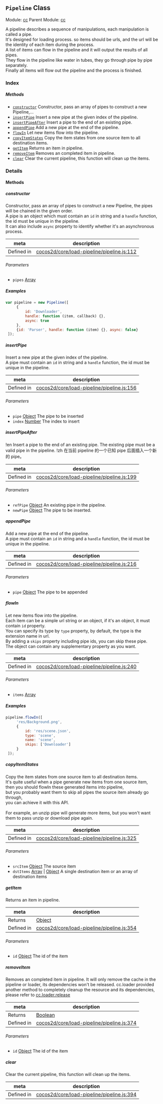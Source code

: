 ## `Pipeline` Class



Module: [cc](../modules/cc.md)
Parent Module: [cc](../modules/cc.md)


A pipeline describes a sequence of manipulations, each manipulation is called a pipe.<br/>
It's designed for loading process. so items should be urls, and the url will be the identity of each item during the process.<br/>
A list of items can flow in the pipeline and it will output the results of all pipes.<br/>
They flow in the pipeline like water in tubes, they go through pipe by pipe separately.<br/>
Finally all items will flow out the pipeline and the process is finished.



### Index



##### Methods

  - [`constructor`](#constructor) Constructor, pass an array of pipes to construct a new Pipeline,...
  - [`insertPipe`](#insertpipe) Insert a new pipe at the given index of the pipeline.
  - [`insertPipeAfter`](#insertpipeafter) Insert a pipe to the end of an existing pipe.
  - [`appendPipe`](#appendpipe) Add a new pipe at the end of the pipeline.
  - [`flowIn`](#flowin) Let new items flow into the pipeline.
  - [`copyItemStates`](#copyitemstates) Copy the item states from one source item to all destination items.
  - [`getItem`](#getitem) Returns an item in pipeline.
  - [`removeItem`](#removeitem) Removes an completed item in pipeline.
  - [`clear`](#clear) Clear the current pipeline, this function will clean up the items.



### Details




<!-- Method Block -->
#### Methods


##### constructor

Constructor, pass an array of pipes to construct a new Pipeline,
the pipes will be chained in the given order.<br/>
A pipe is an object which must contain an `id` in string and a `handle` function,
the id must be unique in the pipeline.<br/>
It can also include `async` property to identify whether it's an asynchronous process.

| meta | description |
|------|-------------|
| Defined in | [cocos2d/core/load-pipeline/pipeline.js:112](https://github.com/cocos-creator/engine/blob/9546fb0f9c421d190e0aba7645402156498449ea/cocos2d/core/load-pipeline/pipeline.js#L112) |

###### Parameters
- `pipes` <a href="https://developer.mozilla.org/en/JavaScript/Reference/Global_Objects/Array" class="crosslink external" target="_blank">Array</a> 

##### Examples

```js
var pipeline = new Pipeline([
     {
         id: 'Downloader',
         handle: function (item, callback) {},
         async: true
     },
     {id: 'Parser', handle: function (item) {}, async: false}
 ]);
```

##### insertPipe

Insert a new pipe at the given index of the pipeline. <br/>
A pipe must contain an `id` in string and a `handle` function, the id must be unique in the pipeline.

| meta | description |
|------|-------------|
| Defined in | [cocos2d/core/load-pipeline/pipeline.js:156](https://github.com/cocos-creator/engine/blob/9546fb0f9c421d190e0aba7645402156498449ea/cocos2d/core/load-pipeline/pipeline.js#L156) |

###### Parameters
- `pipe` <a href="https://developer.mozilla.org/en/JavaScript/Reference/Global_Objects/Object" class="crosslink external" target="_blank">Object</a> The pipe to be inserted
- `index` <a href="https://developer.mozilla.org/en/JavaScript/Reference/Global_Objects/Number" class="crosslink external" target="_blank">Number</a> The index to insert


##### insertPipeAfter

!en
Insert a pipe to the end of an existing pipe. The existing pipe must be a valid pipe in the pipeline.
!zh
在当前 pipeline 的一个已知 pipe 后面插入一个新的 pipe。

| meta | description |
|------|-------------|
| Defined in | [cocos2d/core/load-pipeline/pipeline.js:199](https://github.com/cocos-creator/engine/blob/9546fb0f9c421d190e0aba7645402156498449ea/cocos2d/core/load-pipeline/pipeline.js#L199) |

###### Parameters
- `refPipe` <a href="https://developer.mozilla.org/en/JavaScript/Reference/Global_Objects/Object" class="crosslink external" target="_blank">Object</a> An existing pipe in the pipeline.
- `newPipe` <a href="https://developer.mozilla.org/en/JavaScript/Reference/Global_Objects/Object" class="crosslink external" target="_blank">Object</a> The pipe to be inserted.


##### appendPipe

Add a new pipe at the end of the pipeline. <br/>
A pipe must contain an `id` in string and a `handle` function, the id must be unique in the pipeline.

| meta | description |
|------|-------------|
| Defined in | [cocos2d/core/load-pipeline/pipeline.js:216](https://github.com/cocos-creator/engine/blob/9546fb0f9c421d190e0aba7645402156498449ea/cocos2d/core/load-pipeline/pipeline.js#L216) |

###### Parameters
- `pipe` <a href="https://developer.mozilla.org/en/JavaScript/Reference/Global_Objects/Object" class="crosslink external" target="_blank">Object</a> The pipe to be appended


##### flowIn

Let new items flow into the pipeline. <br/>
Each item can be a simple url string or an object,
if it's an object, it must contain `id` property. <br/>
You can specify its type by `type` property, by default, the type is the extension name in url. <br/>
By adding a `skips` property including pipe ids, you can skip these pipe. <br/>
The object can contain any supplementary property as you want. <br/>

| meta | description |
|------|-------------|
| Defined in | [cocos2d/core/load-pipeline/pipeline.js:240](https://github.com/cocos-creator/engine/blob/9546fb0f9c421d190e0aba7645402156498449ea/cocos2d/core/load-pipeline/pipeline.js#L240) |

###### Parameters
- `items` <a href="https://developer.mozilla.org/en/JavaScript/Reference/Global_Objects/Array" class="crosslink external" target="_blank">Array</a> 

##### Examples

```js
pipeline.flowIn([
     'res/Background.png',
     {
         id: 'res/scene.json',
         type: 'scene',
         name: 'scene',
         skips: ['Downloader']
     }
 ]);
```

##### copyItemStates

Copy the item states from one source item to all destination items. <br/>
It's quite useful when a pipe generate new items from one source item,<br/>
then you should flowIn these generated items into pipeline, <br/>
but you probably want them to skip all pipes the source item already go through,<br/>
you can achieve it with this API. <br/>
<br/>
For example, an unzip pipe will generate more items, but you won't want them to pass unzip or download pipe again.

| meta | description |
|------|-------------|
| Defined in | [cocos2d/core/load-pipeline/pipeline.js:325](https://github.com/cocos-creator/engine/blob/9546fb0f9c421d190e0aba7645402156498449ea/cocos2d/core/load-pipeline/pipeline.js#L325) |

###### Parameters
- `srcItem` <a href="https://developer.mozilla.org/en/JavaScript/Reference/Global_Objects/Object" class="crosslink external" target="_blank">Object</a> The source item
- `dstItems` <a href="https://developer.mozilla.org/en/JavaScript/Reference/Global_Objects/Array" class="crosslink external" target="_blank">Array</a> &#124; <a href="https://developer.mozilla.org/en/JavaScript/Reference/Global_Objects/Object" class="crosslink external" target="_blank">Object</a> A single destination item or an array of destination items


##### getItem

Returns an item in pipeline.

| meta | description |
|------|-------------|
| Returns | <a href="https://developer.mozilla.org/en/JavaScript/Reference/Global_Objects/Object" class="crosslink external" target="_blank">Object</a> 
| Defined in | [cocos2d/core/load-pipeline/pipeline.js:354](https://github.com/cocos-creator/engine/blob/9546fb0f9c421d190e0aba7645402156498449ea/cocos2d/core/load-pipeline/pipeline.js#L354) |

###### Parameters
- `id` <a href="https://developer.mozilla.org/en/JavaScript/Reference/Global_Objects/Object" class="crosslink external" target="_blank">Object</a> The id of the item


##### removeItem

Removes an completed item in pipeline.
It will only remove the cache in the pipeline or loader, its dependencies won't be released.
cc.loader provided another method to completely cleanup the resource and its dependencies,
please refer to <a href="../classes/loader.html#method_release" class="crosslink">cc.loader.release</a>

| meta | description |
|------|-------------|
| Returns | <a href="https://developer.mozilla.org/en/JavaScript/Reference/Global_Objects/Boolean" class="crosslink external" target="_blank">Boolean</a> 
| Defined in | [cocos2d/core/load-pipeline/pipeline.js:374](https://github.com/cocos-creator/engine/blob/9546fb0f9c421d190e0aba7645402156498449ea/cocos2d/core/load-pipeline/pipeline.js#L374) |

###### Parameters
- `id` <a href="https://developer.mozilla.org/en/JavaScript/Reference/Global_Objects/Object" class="crosslink external" target="_blank">Object</a> The id of the item


##### clear

Clear the current pipeline, this function will clean up the items.

| meta | description |
|------|-------------|
| Defined in | [cocos2d/core/load-pipeline/pipeline.js:394](https://github.com/cocos-creator/engine/blob/9546fb0f9c421d190e0aba7645402156498449ea/cocos2d/core/load-pipeline/pipeline.js#L394) |





